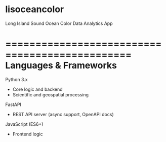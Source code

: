 # lisoceancolor
Long Island Sound Ocean Color Data Analytics App

===============================================
Languages & Frameworks
===============================================

Python 3.x
  - Core logic and backend
  - Scientific and geospatial processing

FastAPI
  - REST API server (async support, OpenAPI docs)

JavaScript (ES6+)
  - Frontend logic